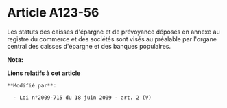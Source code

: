# Article A123-56

Les statuts des caisses d'épargne et de prévoyance déposés en annexe au registre du commerce et des sociétés sont visés au
préalable par l'organe central des caisses d'épargne et des banques populaires.

**Nota:**



**Liens relatifs à cet article**

	**Modifié par**:

	  - Loi n°2009-715 du 18 juin 2009 - art. 2 (V)
